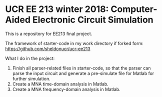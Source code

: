 # UCR EE 213 winter 2018: Computer-Aided Electronic Circuit Simulation
This is a repository for EE213 final project.

The framework of starter-code in my work directory if forked form:  https://github.com/sheldonucr/ucr-ee213

What I do in the project:
1. Finish all parser-related files in starter-code, so that the parser can parse the input circuit and generate a pre-simulate file for Matlab for further simulation.
2. Create a MNA time-domain analysis in Matlab.
3. Create a MNA frequency-domain analysis in Matlab.
